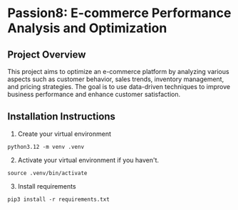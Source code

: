 # Passion8: E-commerce Performance Analysis and Optimization

## Project Overview

This project aims to optimize an e-commerce platform by analyzing various aspects such as customer behavior, sales trends, inventory management, and pricing strategies. The goal is to use data-driven techniques to improve business performance and enhance customer satisfaction.

## Installation Instructions

1. Create your virtual environment
```
python3.12 -m venv .venv
```
2. Activate your virtual environment if you haven't.
```
source .venv/bin/activate
```
3. Install requirements
```
pip3 install -r requirements.txt
```

